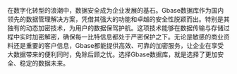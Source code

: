 在数字化转型的浪潮中，数据安全成为企业发展的基石。Gbase数据库作为国内领先的数据管理解决方案，凭借其强大的功能和卓越的安全性脱颖而出。特别是其独有的动态加密技术，为用户的数据保驾护航。这项技术能够在数据传输与存储过程中实时加密解密，确保每一比特信息都处于严密保护之下。无论是敏感的商业资料还是重要的客户信息，Gbase都能提供高效、可靠的加密服务，让企业在享受大数据带来的便利同时，免除后顾之忧。选择Gbase数据库，就是选择了更加安全、稳定的数据未来。